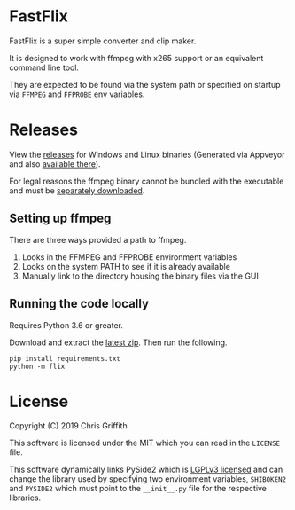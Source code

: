 # FastFlix

FastFlix is a super simple converter and clip maker.

It is designed to work with ffmpeg with x265 support or an equivalent command line tool.

They are expected to be found via the system path or specified on startup via `FFMPEG` and `FFPROBE` env variables.

# Releases 

View the [releases](https://github.com/cdgriffith/FastFlix/releases) for Windows and Linux binaries (Generated via Appveyor and also [available there](https://ci.appveyor.com/project/cdgriffith/fastflix)). 

For legal reasons the ffmpeg binary cannot be bundled with the executable and must be [separately downloaded](https://www.ffmpeg.org/download.html).

## Setting up ffmpeg

There are three ways provided a path to ffmpeg. 

1. Looks in the FFMPEG and FFPROBE environment variables
2. Looks on the system PATH to see if it is already available
3. Manually link to the directory housing the binary files via the GUI 

## Running the code locally

Requires Python 3.6 or greater. 

Download and extract the [latest zip](https://github.com/cdgriffith/FastFlix/archive/master.zip). Then run the following.

```
pip install requirements.txt
python -m flix
```

# License

Copyright (C) 2019 Chris Griffith

This software is licensed under the MIT which you can read in the `LICENSE` file.

This software dynamically links PySide2 which is [LGPLv3 licensed](https://doc.qt.io/qt-5/lgpl.html) and can change the 
library used by specifying two environment variables, `SHIBOKEN2` and `PYSIDE2` which must point to the `__init__.py` file for the respective libraries. 

